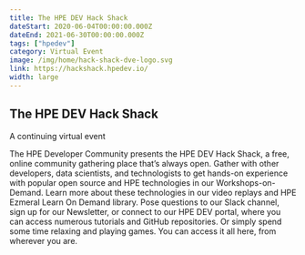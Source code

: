 ```yaml
---
title: The HPE DEV Hack Shack
dateStart: 2020-06-04T00:00:00.000Z
dateEnd: 2021-06-30T00:00:00.000Z
tags: ["hpedev"]
category: Virtual Event
image: /img/home/hack-shack-dve-logo.svg
link: https://hackshack.hpedev.io/
width: large
---
```

## The HPE DEV Hack Shack
A continuing virtual event

The HPE Developer Community presents the HPE DEV Hack Shack, a free, online community gathering place that’s always open. Gather with other developers, data scientists, and technologists to get hands-on experience with popular open source and HPE technologies in our Workshops-on-Demand. Learn more about these technologies in our video replays and HPE Ezmeral Learn On Demand library. Pose questions to our Slack channel, sign up for our Newsletter, or connect to our HPE DEV portal, where you can access numerous tutorials and GitHub repositories. Or simply spend some time relaxing and playing games. You can access it all here, from wherever you are.